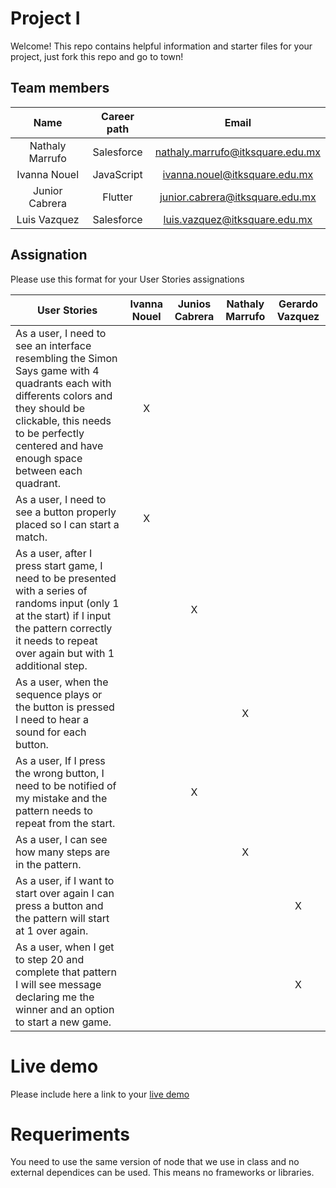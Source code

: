 # Project I

Welcome! This repo contains helpful information and starter files for your project, just fork this repo and go to town!

## Team members

| Name | Career path | Email |
| :---:         |     :---:      |          :---: |
| Nathaly Marrufo | Salesforce | nathaly.marrufo@itksquare.edu.mx    |
| Ivanna Nouel | JavaScript | ivanna.nouel@itksquare.edu.mx |
| Junior Cabrera | Flutter | junior.cabrera@itksquare.edu.mx |
| Luis Vazquez | Salesforce | luis.vazquez@itksquare.edu.mx |

## Assignation 

Please use this format for your User Stories assignations

| User Stories     | Ivanna Nouel | Junios Cabrera | Nathaly Marrufo | Gerardo Vazquez |
| ---------------- | :---: | :---: | :---: | :---: |
| As a user, I need to see an interface resembling the Simon Says game with 4 quadrants each with differents colors and they should be clickable, this needs to be perfectly centered and have enough space between each quadrant. |  X   |      |      |      |  
| As a user, I need to see a button properly placed so I can start a match. |  X   |      |      |      |
| As a user, after I press start game, I need to be presented with a series of randoms input (only 1 at the start) if I input the pattern correctly it needs to repeat over again but with 1 additional step. |      |   X  |      |      |
| As a user, when the sequence plays or the button is pressed I need to hear a sound for each button. |      |      |   X  |      |
| As a user, If I press the wrong button, I need to be notified of my mistake and the pattern needs to repeat from the start. |      |   X  |      |      |
| As a user, I can see how many steps are in the pattern. |      |      |   X  |      |
| As a user, if I want to start over again I can press a button and the pattern will start at 1 over again. |      |      |      |   X  |
| As a user, when I get to step 20 and complete that pattern I will see message declaring me the winner and an option to start a new game. |      |      |      |   X  |

# Live demo

Please include here a link to your [live demo](https://ivannanouel-ksquare.github.io/project1_simon/)

# Requeriments
You need to use the same version of node that we use in class and no external dependices can be used. This means no frameworks or libraries.

